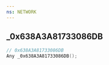 ```yaml
---
ns: NETWORK
---
```

## _0x638A3A81733086DB

```c
// 0x638A3A81733086DB
Any _0x638A3A81733086DB();
```

